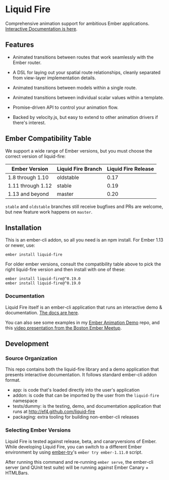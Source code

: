 Liquid Fire
===========

Comprehensive animation support for ambitious Ember applications. [Interactive Documentation is here](http://ef4.github.io/liquid-fire).

## Features

- Animated transitions between routes that work seamlessly with the
  Ember router.

- A DSL for laying out your spatial route relationships, cleanly
  separated from view-layer implementation details.

- Animated transitions between models within a single route.

- Animated transitions between individual scalar values within a
  template.

- Promise-driven API to control your animation flow.

- Backed by velocity.js, but easy to extend to other animation drivers
  if there's interest.
  

## Ember Compatibility Table

We support a wide range of Ember versions, but you must choose the
correct version of liquid-fire:

| Ember Version    | Liquid Fire Branch   | Liquid Fire Release  |
| -----------------|----------------------| ---------------------|
| 1.8 through 1.10 | oldstable            | 0.17                 |
| 1.11 through 1.12| stable               | 0.19                 |
| 1.13 and beyond  | master               | 0.20                 |

`stable` and `oldstable` branches still receive bugfixes and PRs are
welcome, but new feature work happens on `master`.

## Installation

This is an ember-cli addon, so all you need is an npm install. 
For Ember 1.13 or newer, use:

    ember install liquid-fire

For older ember versions, consult the compatibility table above to pick the right liquid-fire version and then install with one of these:

    ember install liquid-fire@^0.19.0
    ember install liquid-fire@^0.19.0


### Documentation 

Liquid Fire itself is an ember-cli application that runs an
interactive demo & documentation. [The docs are here](http://ef4.github.io/liquid-fire).

You can also see some examples in my [Ember Animation Demo](http://github.com/ef4/ember-animation-demo) repo, and this [video presentation from the Boston Ember Meetup](https://www.youtube.com/watch?v=S4M78SO3gAc).

## Development

### Source Organization

This repo contains both the liquid-fire library and a demo application
that presents interactive documentation. It follows standard ember-cli
addon format.

 - app: is code that's loaded directly into the user's application
 - addon: is code that can be imported by the user from the `liquid-fire` namespace
 - tests/dummy: is the testing, demo, and documentation application that runs at http://ef4.github.com/liquid-fire
 - packaging: extra tooling for building non-ember-cli releases

### Selecting Ember Versions

Liquid Fire is tested against release, beta, and canaryversions of Ember.
While developing Liquid Fire, you can switch to a different Ember
environment by using [ember-try](https://github.com/kategengler/ember-try)'s
`ember try ember-1.11.0` script.

After running this command and re-running `ember serve`, the ember-cli
server (and QUnit test suite) will be running against Ember Canary +
HTMLBars.


